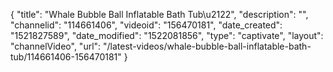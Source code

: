 {
    "title": "Whale Bubble Ball Inflatable Bath Tub\u2122",
    "description": "",
    "channelid": "114661406",
    "videoid": "156470181",
    "date_created": "1521827589",
    "date_modified": "1522081856",
    "type": "captivate",
    "layout": "channelVideo",
    "url": "\/latest-videos\/whale-bubble-ball-inflatable-bath-tub\/114661406-156470181"
}